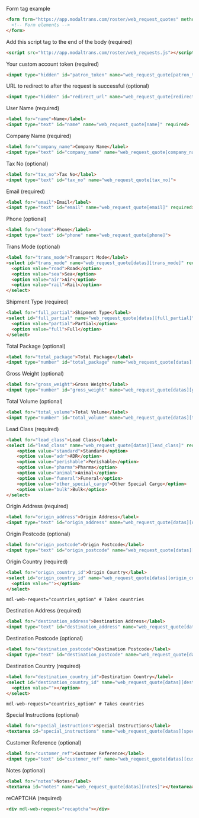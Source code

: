 Form tag example

```html
<form form="https://app.modaltrans.com/roster/web_request_quotes" method="post">
  <!-- Form elements -->
</form>
```

Add this script tag to the end of the body (required)
```html
<script src="http://app.modaltrans.com/roster/web_requests.js"></script>
```

Your custom account token (required)

```html
<input type="hidden" id="patron_token" name="web_request_quote[patron_token]" value="{{YOUR_ACCOUNT_TOKEN}}" required>
```

URL to redirect to after the request is successful (optional)

```html
<input type="hidden" id="redirect_url" name="web_request_quote[redirect_url]" value="{{YOUR_REDIRECT_URL}}" required>
```

User Name (required)

```html
<label for="name">Name</label>
<input type="text" id="name" name="web_request_quote[name]" required>
```

Company Name (required)

```html
<label for="company_name">Company Name</label>
<input type="text" id="company_name" name="web_request_quote[company_name]" required>
```

Tax No (optional)

```html
<label for="tax_no">Tax No</label>
<input type="text" id="tax_no" name="web_request_quote[tax_no]">
```

Email (required)

```html
<label for="email">Email</label>
<input type="text" id="email" name="web_request_quote[email]" required>
```

Phone (optional)

```html
<label for="phone">Phone</label>
<input type="text" id="phone" name="web_request_quote[phone]">
```

Trans Mode (optional)

```html
<label for="trans_mode">Transport Mode</label>
<select id="trans_mode" name="web_request_quote[datas][trans_mode]" required>
  <option value="road">Road</option>
  <option value="sea">Sea</option>
  <option value="air">Air</option>
  <option value="rail">Rail</option>
</select>
```

Shipment Type (required)

```html
<label for="full_partial">Shipment Type</label>
<select id="full_partial" name="web_request_quote[datas][full_partial]" required>
  <option value="partial">Partial</option>
  <option value="full">Full</option>
</select>
```

Total Package (optional)

```html
<label for="total_package">Total Package</label>
<input type="number" id="total_package" name="web_request_quote[datas][total_package]">
```

Gross Weight (optional)

```html
<label for="gross_weight">Gross Weight</label>
<input type="number" id="gross_weight" name="web_request_quote[datas][gross_weight]">
```

Total Volume (optional)

```html
<label for="total_volume">Total Volume</label>
<input type="number" id="total_volume" name="web_request_quote[datas][total_volume]">
```

Lead Class (required)

```html
<label for="lead_class">Lead Class</label>
<select id="lead_class" name="web_request_quote[datas][lead_class]" required>
    <option value="standard">Standard</option>
    <option value="adr">ADR</option>
    <option value="perishable">Perishable</option>
    <option value="pharma">Pharma</option>
    <option value="animal">Animal</option>
    <option value="funeral">Funeral</option>
    <option value="other_special_cargo">Other Special Cargo</option>
    <option value="bulk">Bulk</option>
</select>
```

Origin Address (required)

```html
<label for="origin_address">Origin Address</label>
<input type="text" id="origin_address" name="web_request_quote[datas][origin_address]" required>
```

Origin Postcode (optional)

```html
<label for="origin_postcode">Origin Postcode</label>
<input type="text" id="origin_postcode" name="web_request_quote[datas][origin_postcode]">
```

Origin Country (required)

```html
<label for="origin_country_id">Origin Country</label>
<select id="origin_country_id" name="web_request_quote[datas][origin_country_id]" mdl-web-request="countries_option" required>
  <option value=""></option>
</select>
```

```
mdl-web-request="countries_option" # Takes countries
```

Destination Address (required)

```html
<label for="destination_address">Destination Address</label>
<input type="text" id="destination_address" name="web_request_quote[datas][destination_address]" required>
```

Destination Postcode (optional)

```html
<label for="destination_postcode">Destination Postcode</label>
<input type="text" id="destination_postcode" name="web_request_quote[datas][destination_postcode]">
```

Destination Country (required)

```html
<label for="destination_country_id">Destination Country</label>
<select id="destination_country_id" name="web_request_quote[datas][destination_country_id]" mdl-web-request="countries_option" required>
  <option value=""></option>
</select>
```

```
mdl-web-request="countries_option" # Takes countries
```

Special Instructions (optional)
```html
<label for="special_instructions">Special Instructions</label>
<textarea id="special_instructions" name="web_request_quote[datas][special_instructions]"></textarea>
```

Customer Reference (optional)
```html
<label for="customer_ref">Customer Reference</label>
<input type="text" id="customer_ref" name="web_request_quote[datas][customer_ref]">
```

Notes (optional)
```html
<label for="notes">Notes</label>
<textarea id="notes" name="web_request_quote[datas][notes]"></textarea>
```

reCAPTCHA (required)
```html
<div mdl-web-request="recaptcha"></div>
```
